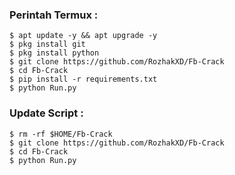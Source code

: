 ### Perintah Termux :
    $ apt update -y && apt upgrade -y
    $ pkg install git
    $ pkg install python
    $ git clone https://github.com/RozhakXD/Fb-Crack
    $ cd Fb-Crack
    $ pip install -r requirements.txt
    $ python Run.py
### Update Script :
    $ rm -rf $HOME/Fb-Crack
    $ git clone https://github.com/RozhakXD/Fb-Crack
    $ cd Fb-Crack
    $ python Run.py
    